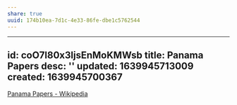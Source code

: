 ```yaml
---
share: true
uuid: 174b10ea-7d1c-4e33-86fe-dbe1c5762544
---
```

---
id: coO7l80x3ljsEnMoKMWsb
title: Panama Papers
desc: ''
updated: 1639945713009
created: 1639945700367
---

[Panama Papers - Wikipedia](https://en.wikipedia.org/wiki/Panama_Papers)